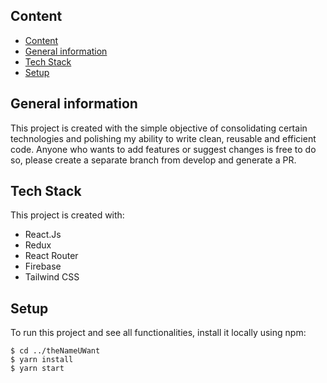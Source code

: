 ## Content
- [Content](#content)
- [General information](#general-information)
- [Tech Stack](#tech-stack)
- [Setup](#setup)

## General information
This project is created with the simple objective of consolidating certain technologies and polishing my ability to write clean, reusable and efficient code. Anyone who wants to add features or suggest changes is free to do so, please create a separate branch from develop and generate a PR.

## Tech Stack
This project is created with:
* React.Js
* Redux
* React Router
* Firebase
* Tailwind CSS

## Setup
To run this project and see all functionalities, install it locally using npm:

```
$ cd ../theNameUWant
$ yarn install
$ yarn start
```